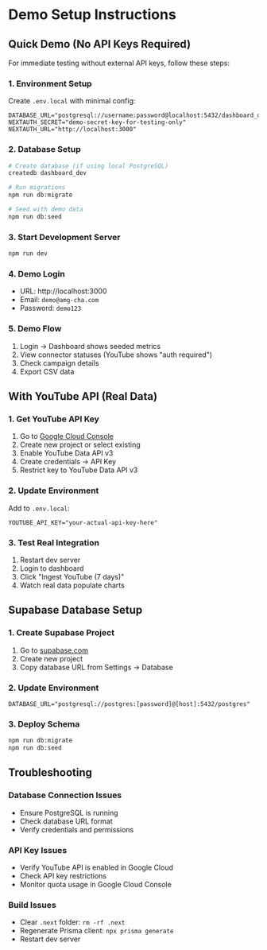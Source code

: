 # Demo Setup Instructions

## Quick Demo (No API Keys Required)

For immediate testing without external API keys, follow these steps:

### 1. Environment Setup
Create `.env.local` with minimal config:
```env
DATABASE_URL="postgresql://username:password@localhost:5432/dashboard_dev"
NEXTAUTH_SECRET="demo-secret-key-for-testing-only"
NEXTAUTH_URL="http://localhost:3000"
```

### 2. Database Setup
```bash
# Create database (if using local PostgreSQL)
createdb dashboard_dev

# Run migrations
npm run db:migrate

# Seed with demo data
npm run db:seed
```

### 3. Start Development Server
```bash
npm run dev
```

### 4. Demo Login
- URL: http://localhost:3000
- Email: `demo@amg-cha.com`
- Password: `demo123`

### 5. Demo Flow
1. Login → Dashboard shows seeded metrics
2. View connector statuses (YouTube shows "auth required")
3. Check campaign details
4. Export CSV data

## With YouTube API (Real Data)

### 1. Get YouTube API Key
1. Go to [Google Cloud Console](https://console.cloud.google.com/)
2. Create new project or select existing
3. Enable YouTube Data API v3
4. Create credentials → API Key
5. Restrict key to YouTube Data API v3

### 2. Update Environment
Add to `.env.local`:
```env
YOUTUBE_API_KEY="your-actual-api-key-here"
```

### 3. Test Real Integration
1. Restart dev server
2. Login to dashboard
3. Click "Ingest YouTube (7 days)"
4. Watch real data populate charts

## Supabase Database Setup

### 1. Create Supabase Project
1. Go to [supabase.com](https://supabase.com)
2. Create new project
3. Copy database URL from Settings → Database

### 2. Update Environment
```env
DATABASE_URL="postgresql://postgres:[password]@[host]:5432/postgres"
```

### 3. Deploy Schema
```bash
npm run db:migrate
npm run db:seed
```

## Troubleshooting

### Database Connection Issues
- Ensure PostgreSQL is running
- Check database URL format
- Verify credentials and permissions

### API Key Issues
- Verify YouTube API is enabled in Google Cloud
- Check API key restrictions
- Monitor quota usage in Google Cloud Console

### Build Issues
- Clear `.next` folder: `rm -rf .next`
- Regenerate Prisma client: `npx prisma generate`
- Restart dev server 